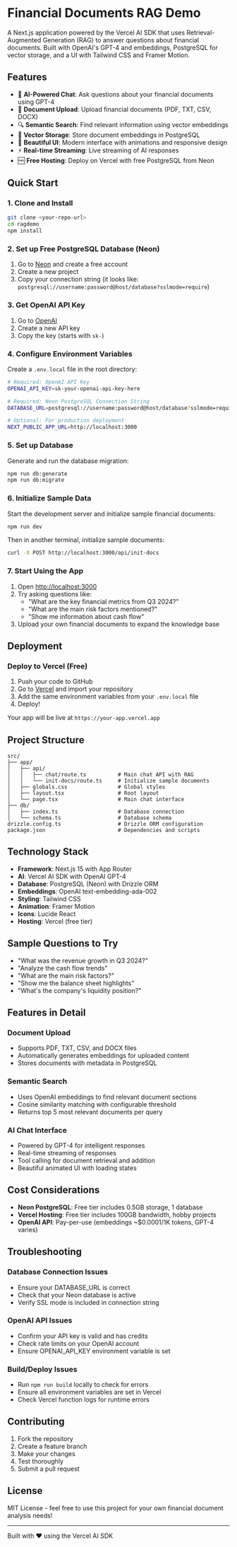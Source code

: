 # Financial Documents RAG Demo

A Next.js application powered by the Vercel AI SDK that uses Retrieval-Augmented Generation (RAG) to answer questions about financial documents. Built with OpenAI's GPT-4 and embeddings, PostgreSQL for vector storage, and a UI with Tailwind CSS and Framer Motion.

## Features

- 🤖 **AI-Powered Chat**: Ask questions about your financial documents using GPT-4
- 📄 **Document Upload**: Upload financial documents (PDF, TXT, CSV, DOCX)
- 🔍 **Semantic Search**: Find relevant information using vector embeddings
- 💾 **Vector Storage**: Store document embeddings in PostgreSQL
- 🎨 **Beautiful UI**: Modern interface with animations and responsive design
- ⚡ **Real-time Streaming**: Live streaming of AI responses
- 🆓 **Free Hosting**: Deploy on Vercel with free PostgreSQL from Neon

## Quick Start

### 1. Clone and Install

```bash
git clone <your-repo-url>
cd ragdemo
npm install
```

### 2. Set up Free PostgreSQL Database (Neon)

1. Go to [Neon](https://neon.tech) and create a free account
2. Create a new project
3. Copy your connection string (it looks like: `postgresql://username:password@host/database?sslmode=require`)

### 3. Get OpenAI API Key

1. Go to [OpenAI](https://platform.openai.com/api-keys)
2. Create a new API key
3. Copy the key (starts with `sk-`)

### 4. Configure Environment Variables

Create a `.env.local` file in the root directory:

```bash
# Required: OpenAI API Key
OPENAI_API_KEY=sk-your-openai-api-key-here

# Required: Neon PostgreSQL Connection String
DATABASE_URL=postgresql://username:password@host/database?sslmode=require

# Optional: For production deployment
NEXT_PUBLIC_APP_URL=http://localhost:3000
```

### 5. Set up Database

Generate and run the database migration:

```bash
npm run db:generate
npm run db:migrate
```

### 6. Initialize Sample Data

Start the development server and initialize sample financial documents:

```bash
npm run dev
```

Then in another terminal, initialize sample documents:

```bash
curl -X POST http://localhost:3000/api/init-docs
```

### 7. Start Using the App

1. Open [http://localhost:3000](http://localhost:3000)
2. Try asking questions like:
   - "What are the key financial metrics from Q3 2024?"
   - "What are the main risk factors mentioned?"
   - "Show me information about cash flow"
3. Upload your own financial documents to expand the knowledge base

## Deployment

### Deploy to Vercel (Free)

1. Push your code to GitHub
2. Go to [Vercel](https://vercel.com) and import your repository
3. Add the same environment variables from your `.env.local` file
4. Deploy!

Your app will be live at `https://your-app.vercel.app`

## Project Structure

```
src/
├── app/
│   ├── api/
│   │   ├── chat/route.ts          # Main chat API with RAG
│   │   └── init-docs/route.ts     # Initialize sample documents
│   ├── globals.css                # Global styles
│   ├── layout.tsx                 # Root layout
│   └── page.tsx                   # Main chat interface
├── db/
│   ├── index.ts                   # Database connection
│   └── schema.ts                  # Database schema
drizzle.config.ts                  # Drizzle ORM configuration
package.json                       # Dependencies and scripts
```

## Technology Stack

- **Framework**: Next.js 15 with App Router
- **AI**: Vercel AI SDK with OpenAI GPT-4
- **Database**: PostgreSQL (Neon) with Drizzle ORM
- **Embeddings**: OpenAI text-embedding-ada-002
- **Styling**: Tailwind CSS
- **Animation**: Framer Motion
- **Icons**: Lucide React
- **Hosting**: Vercel (free tier)

## Sample Questions to Try

- "What was the revenue growth in Q3 2024?"
- "Analyze the cash flow trends"
- "What are the main risk factors?"
- "Show me the balance sheet highlights"
- "What's the company's liquidity position?"

## Features in Detail

### Document Upload
- Supports PDF, TXT, CSV, and DOCX files
- Automatically generates embeddings for uploaded content
- Stores documents with metadata in PostgreSQL

### Semantic Search
- Uses OpenAI embeddings to find relevant document sections
- Cosine similarity matching with configurable threshold
- Returns top 5 most relevant documents per query

### AI Chat Interface
- Powered by GPT-4 for intelligent responses
- Real-time streaming of responses
- Tool calling for document retrieval and addition
- Beautiful animated UI with loading states

## Cost Considerations

- **Neon PostgreSQL**: Free tier includes 0.5GB storage, 1 database
- **Vercel Hosting**: Free tier includes 100GB bandwidth, hobby projects
- **OpenAI API**: Pay-per-use (embeddings ~$0.0001/1K tokens, GPT-4 varies)

## Troubleshooting

### Database Connection Issues
- Ensure your DATABASE_URL is correct
- Check that your Neon database is active
- Verify SSL mode is included in connection string

### OpenAI API Issues
- Confirm your API key is valid and has credits
- Check rate limits on your OpenAI account
- Ensure OPENAI_API_KEY environment variable is set

### Build/Deploy Issues
- Run `npm run build` locally to check for errors
- Ensure all environment variables are set in Vercel
- Check Vercel function logs for runtime errors

## Contributing

1. Fork the repository
2. Create a feature branch
3. Make your changes
4. Test thoroughly
5. Submit a pull request

## License

MIT License - feel free to use this project for your own financial document analysis needs!

---

Built with ❤️ using the Vercel AI SDK
